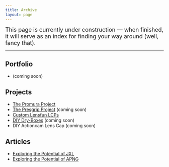 ```yaml
---
title: Archive
layout: page
---
```


<font size="4">
This page is currently under construction — when finished, it will serve as an index for finding your way around (well, fancy that).
</font>

---

## Portfolio ##

- (coming soon)

## Projects ##

- [The Promura Project](https://martbetz.github.io/photography/2022/08/21/the-promura-project.html)
- [The Presgrip Project](https://github.com/martbetz/The-Presgrip-Project) (coming soon)
- [Custom Lensfun LCPs](https://martbetz.github.io/photography/computing/2022/08/23/custom-lensfun-lcps.html)
- [DIY Dry-Boxes](https://martbetz.github.io/2023/02/01/diy-dry-boxes.html) (coming soon)
- DIY Actioncam Lens Cap (coming soon)

## Articles ##

- [Exploring the Potential of JXL](https://martbetz.github.io/photography/computing/2022/10/27/exploring-jpegxl.html)
- [Exploring the Potential of APNG](https://martbetz.github.io/photography/computing/2022/10/02/03-08-exploring-apng.html)
